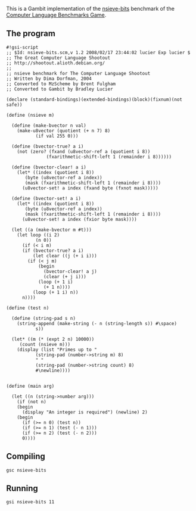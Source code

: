 This is a Gambit implementation of the
[nsieve-bits](http://shootout.alioth.debian.org/gp4sandbox/benchmark.php?test=nsievebits&lang=all)
benchmark of the [Computer Language Benchmarks
Game](Programming_language_shootout "wikilink").

## The program

    #!gsi-script
    ;; $Id: nsieve-bits.scm,v 1.2 2008/02/17 23:44:02 lucier Exp lucier $
    ;; The Great Computer Language Shootout
    ;; http://shootout.alioth.debian.org/
    ;;
    ;; nsieve benchmark for The Computer Language Shootout
    ;; Written by Dima Dorfman, 2004
    ;; Converted to MzScheme by Brent Fulgham
    ;; Converted to Gambit by Bradley Lucier
    
    (declare (standard-bindings)(extended-bindings)(block)(fixnum)(not safe))
    
    (define (nsieve m)
      
      (define (make-bvector n val)
        (make-u8vector (quotient (+ n 7) 8)
               (if val 255 0)))
      
      (define (bvector-true? a i)
        (not (zero? (fxand (u8vector-ref a (quotient i 8))
                   (fxarithmetic-shift-left 1 (remainder i 8))))))
      
      (define (bvector-clear! a i)
        (let* ((index (quotient i 8))
           (byte (u8vector-ref a index))
           (mask (fxarithmetic-shift-left 1 (remainder i 8))))
          (u8vector-set! a index (fxand byte (fxnot mask)))))
      
      (define (bvector-set! a i)
        (let* ((index (quotient i 8))
           (byte (u8vector-ref a index))
           (mask (fxarithmetic-shift-left 1 (remainder i 8))))
          (u8vector-set! a index (fxior byte mask))))
      
      (let ((a (make-bvector m #t)))
        (let loop ((i 2)
               (n 0))
          (if (< i m)
          (if (bvector-true? a i)
              (let clear ((j (+ i i)))
            (if (< j m)
                (begin
                  (bvector-clear! a j)
                  (clear (+ j i)))
                (loop (+ 1 i)
                  (+ 1 n))))
              (loop (+ 1 i) n))
          n))))
    
    (define (test n)
      
      (define (string-pad s n)
        (string-append (make-string (- n (string-length s)) #\space)
               s))
      
      (let* ((m (* (expt 2 n) 10000))
         (count (nsieve m)))
        (display (list "Primes up to "
               (string-pad (number->string m) 8)
               " "
               (string-pad (number->string count) 8)
               #\newline))))
    
    
    (define (main arg)
      
      (let ((n (string->number arg)))
        (if (not n)
        (begin
          (display "An integer is required") (newline) 2)
        (begin
          (if (>= n 0) (test n))
          (if (>= n 1) (test (- n 1)))
          (if (>= n 2) (test (- n 2)))
          0))))

## Compiling

    gsc nsieve-bits

## Running

    gsi nsieve-bits 11
